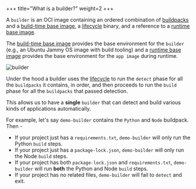 +++
title="What is a builder?"
weight=2
+++

A `builder` is an OCI image containing
an ordered combination of [buildpacks][buildpack] and
a [build-time base image], a [lifecycle] binary, and a reference to a [runtime base image].

<!--more-->

The [build-time base image] provides the base environment for the `builder`
(e.g., an Ubuntu Jammy OS image with build tooling) and
a [runtime base image] provides the base environment for the `app image` during runtime.

![builder](/docs/for-app-developers/concepts/builder.svg)

Under the hood a builder uses the [lifecycle] to run the `detect` phase for all the `buildpacks` it contains, in order,
and then proceeds to run the `build` phase for all the `buildpacks` that passed detection.

This allows us to have a **single** `builder` that can detect and build various kinds of applications automatically.

For example, let's say `demo-builder` contains the `Python` and `Node` buildpack. Then -

- If your project just has a `requirements.txt`, `demo-builder` will only run the Python `build` steps.
- If your project just has a `package-lock.json`, `demo-builder` will only run the Node `build` steps.
- If your project has both `package-lock.json` and `requirements.txt`, `demo-builder` will run **both** the Python and Node `build` steps.
- If your project has no related files, `demo-builder` will fail to `detect` and exit.

[build-time base image]: /docs/for-app-developers/concepts/base-images/build/
[buildpack]: /docs/for-app-developers/concepts/buildpack/
[lifecycle]: /docs/for-platform-operators/concepts/lifecycle/
[runtime base image]: /docs/for-app-developers/concepts/base-images/run/
